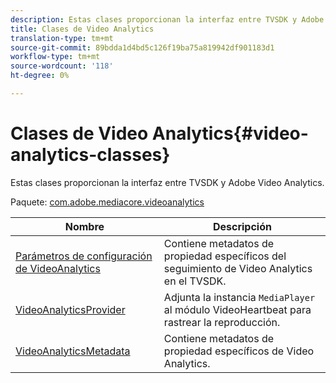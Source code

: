 ```yaml
---
description: Estas clases proporcionan la interfaz entre TVSDK y Adobe Video Analytics.
title: Clases de Video Analytics
translation-type: tm+mt
source-git-commit: 89bdda1d4bd5c126f19ba75a819942df901183d1
workflow-type: tm+mt
source-wordcount: '118'
ht-degree: 0%

---
```



# Clases de Video Analytics{#video-analytics-classes}

Estas clases proporcionan la interfaz entre TVSDK y Adobe Video Analytics.

Paquete: [com.adobe.mediacore.videoanalytics](https://help.adobe.com/en_US/primetime/api/psdk/asdoc-dhls_1.4/com/adobe/mediacore/videoanalytics/package-detail.html)

| Nombre | Descripción |
|---|---|
| [Parámetros de configuración de VideoAnalytics](https://help.adobe.com/en_US/primetime/api/psdk/asdoc-dhls_1.4/com/adobe/mediacore/videoanalytics/VideoAnalyticsConfigParameters.html) | Contiene metadatos de propiedad específicos del seguimiento de Video Analytics en el TVSDK. |
| [VideoAnalyticsProvider](https://help.adobe.com/en_US/primetime/api/psdk/asdoc-dhls_1.4/com/adobe/mediacore/videoanalytics/VideoAnalyticsProvider.html) | Adjunta la instancia `MediaPlayer` al módulo VideoHeartbeat para rastrear la reproducción. |
| [VideoAnalyticsMetadata](https://help.adobe.com/en_US/primetime/api/psdk/asdoc-dhls_1.4/com/adobe/mediacore/videoanalytics/VideoAnalyticsMetadata.html) | Contiene metadatos de propiedad específicos de Video Analytics. |